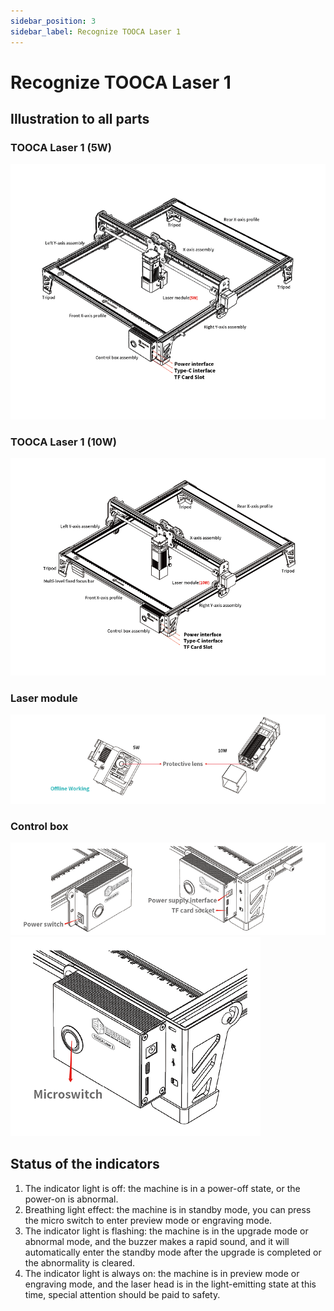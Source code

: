 ```yaml
---
sidebar_position: 3
sidebar_label: Recognize TOOCA Laser 1
---
```



# Recognize TOOCA Laser 1

##  Illustration to all parts

### TOOCA Laser 1 (5W)
![](./images/tooca-laser-1-03.png)
### TOOCA Laser 1 (10W)
![](./images/tooca-laser-1-04.png)
### Laser module
![](./images/tooca-laser-1-05.png)
### Control box
![](./images/tooca-laser-1-06.png)
![](./images/tooca-laser-1-07.png)

## Status of the indicators

1. The indicator light is off: the machine is in a power-off state, or the power-on is abnormal.
2. Breathing light effect: the machine is in standby mode, you can press the micro switch to enter preview mode or engraving mode.
3. The indicator light is flashing: the machine is in the upgrade mode or abnormal mode, and the buzzer makes a rapid sound, and it will automatically enter the standby mode after the upgrade is completed or the abnormality is cleared.
4. The indicator light is always on: the machine is in preview mode or engraving mode, and the laser head is in the light-emitting state at this time, special attention should be paid to safety.
